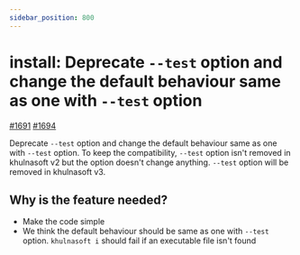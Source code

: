 ```yaml
---
sidebar_position: 800
---
```


# install: Deprecate `--test` option and change the default behaviour same as one with `--test` option

[#1691](https://github.com/khulnasoftproj/khulnasoft/issues/1691) [#1694](https://github.com/khulnasoftproj/khulnasoft/pull/1694) 

Deprecate `--test` option and change the default behaviour same as one with `--test` option.
To keep the compatibility, `--test` option isn't removed in khulnasoft v2 but the option doesn't change anything.
`--test` option will be removed in khulnasoft v3.

## Why is the feature needed?

- Make the code simple
- We think the default behaviour should be same as one with `--test` option. `khulnasoft i` should fail if an executable file isn't found
